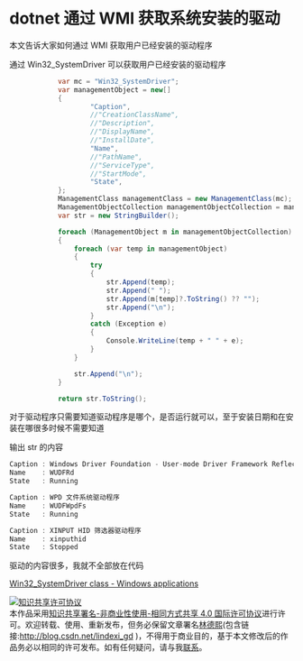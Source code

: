 # dotnet 通过 WMI 获取系统安装的驱动

本文告诉大家如何通过 WMI 获取用户已经安装的驱动程序

<!--more-->
<!-- CreateTime:2020/3/5 9:26:17 -->


<!-- 标签：dotnet,C#,WMI -->

通过 Win32_SystemDriver 可以获取用户已经安装的驱动程序


```csharp
            var mc = "Win32_SystemDriver";
            var managementObject = new[]
            {
                    "Caption",
                    //"CreationClassName",
                    //"Description",
                    //"DisplayName",
                    //"InstallDate",
                    "Name",
                    //"PathName",
                    //"ServiceType",
                    //"StartMode",
                    "State",
            };
            ManagementClass managementClass = new ManagementClass(mc);
            ManagementObjectCollection managementObjectCollection = managementClass.GetInstances();
            var str = new StringBuilder();

            foreach (ManagementObject m in managementObjectCollection)
            {
                foreach (var temp in managementObject)
                {
                    try
                    {
                        str.Append(temp);
                        str.Append(" ");
                        str.Append(m[temp]?.ToString() ?? "");
                        str.Append("\n");
                    }
                    catch (Exception e)
                    {
                        Console.WriteLine(temp + " " + e);
                    }
                }

                str.Append("\n");
            }

            return str.ToString();
```

对于驱动程序只需要知道驱动程序是哪个，是否运行就可以，至于安装日期和在安装在哪很多时候不需要知道

输出 str 的内容

```csharp
Caption : Windows Driver Foundation - User-mode Driver Framework Reflector
Name    : WUDFRd
State   : Running

Caption : WPD 文件系统驱动程序
Name    : WUDFWpdFs
State   : Running

Caption : XINPUT HID 筛选器驱动程序
Name    : xinputhid
State   : Stopped
```

驱动的内容很多，我就不全部放在代码

[Win32_SystemDriver class - Windows applications](https://docs.microsoft.com/en-us/windows/desktop/cimwin32prov/win32-systemdriver )

<a rel="license" href="http://creativecommons.org/licenses/by-nc-sa/4.0/"><img alt="知识共享许可协议" style="border-width:0" src="https://licensebuttons.net/l/by-nc-sa/4.0/88x31.png" /></a><br />本作品采用<a rel="license" href="http://creativecommons.org/licenses/by-nc-sa/4.0/">知识共享署名-非商业性使用-相同方式共享 4.0 国际许可协议</a>进行许可。欢迎转载、使用、重新发布，但务必保留文章署名[林德熙](http://blog.csdn.net/lindexi_gd)(包含链接:http://blog.csdn.net/lindexi_gd )，不得用于商业目的，基于本文修改后的作品务必以相同的许可发布。如有任何疑问，请与我[联系](mailto:lindexi_gd@163.com)。


